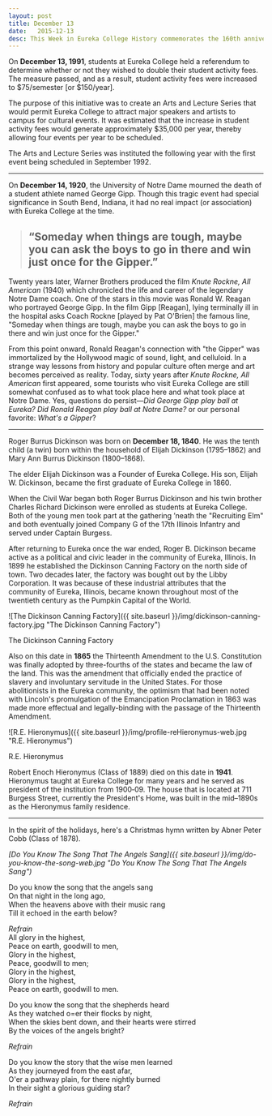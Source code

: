 ```yaml
---
layout: post
title: December 13
date:   2015-12-13
desc: This Week in Eureka College History commemorates the 160th anniversary of the founding of Eureka College on February 6, 1855, and is scheduled to run weekly through February 6, 2016.
---
```


On <strong>December 13, 1991</strong>, students at Eureka College held a referendum to determine whether or not they wished to double their student activity fees. The measure passed, and as a result, student activity fees were increased to $75/semester [or $150/year].

The purpose of this initiative was to create an Arts and Lecture Series that would permit Eureka College to attract major speakers and artists to campus for cultural events. It was estimated that the increase in student activity fees would generate approximately $35,000 per year, thereby allowing four events per year to be scheduled.

The Arts and Lecture Series was instituted the following year with the first event being scheduled in September 1992.

<hr>

On <strong>December 14, 1920</strong>, the University of Notre Dame mourned the death of a student athlete named George Gipp. Though this tragic event had special significance in South Bend, Indiana, it had no real impact (or association) with Eureka College at the time.

<blockquote><h2>&ldquo;Someday when things are tough, maybe you can ask the boys to go in there and win just once for the Gipper.&rdquo;</h2></blockquote>

Twenty years later, Warner Brothers produced the film <em>Knute Rockne, All American</em> (1940) which chronicled the life and career of the legendary Notre Dame coach. One of the stars in this movie was Ronald W. Reagan who portrayed George Gipp. In the film Gipp [Reagan], lying terminally ill in the hospital asks Coach Rockne [played by Pat O'Brien] the famous line, "Someday when things are tough, maybe you can ask the boys to go in there and win just once for the Gipper."

From this point onward, Ronald Reagan's connection with "the Gipper" was immortalized by the Hollywood magic of sound, light, and celluloid. In a strange way lessons from history and popular culture often merge and art becomes perceived as reality. Today, sixty years after <em>Knute Rockne, All American</em> first appeared, some tourists who visit Eureka College are still somewhat confused as to what took place here and what took place at Notre Dame. Yes, questions do persist&mdash;<em>Did George Gipp play ball at Eureka? Did Ronald Reagan play ball at Notre Dame?</em> or our personal favorite: <em>What's a Gipper</em>?

<hr>

Roger Burrus Dickinson was born on <strong>December 18, 1840</strong>. He was the tenth child (a twin) born within the household of Elijah Dickinson (1795&ndash;1862) and Mary Ann Burrus Dickinson (1800&ndash;1868).

The elder Elijah Dickinson was a Founder of Eureka College. His son, Elijah W. Dickinson, became the first graduate of Eureka College in 1860.

When the Civil War began both Roger Burrus Dickinson and his twin brother Charles Richard Dickinson were enrolled as students at Eureka College. Both of the young men took part at the gathering &rsquo;neath the "Recruiting Elm" and both eventually joined Company G of the 17th Illinois Infantry and served under Captain Burgess.

After returning to Eureka once the war ended, Roger B. Dickinson became active as a political and civic leader in the community of Eureka, Illinois. In 1899 he established the Dickinson Canning Factory on the north side of town. Two decades later, the factory was bought out by the Libby Corporation. It was because of these industrial attributes that the community of Eureka, Illinois, became known throughout most of the twentieth century as the Pumpkin Capital of the World.

![The Dickinson Canning Factory]({{ site.baseurl }}/img/dickinson-canning-factory.jpg "The Dickinson Canning Factory")
<p class="caption">The Dickinson Canning Factory</p>

Also on this date in <strong>1865</strong> the Thirteenth Amendment to the U.S. Constitution was finally adopted by three-fourths of the states and became the law of the land. This was the amendment that officially ended the practice of slavery and involuntary servitude in the United States. For those abolitionists in the Eureka community, the optimism that had been noted with Lincoln's promulgation of the Emancipation Proclamation in 1863 was made more effectual and legally-binding with the passage of the Thirteenth Amendment.

<article class="small-12 large-4 columns clearfix"> ![R.E. Hieronymus]({{ site.baseurl }}/img/profile-reHieronymus-web.jpg "R.E. Hieronymus")
<p class="caption">R.E. Hieronymus</p></article>

Robert Enoch Hieronymus (Class of 1889) died on this date in <strong>1941</strong>. Hieronymus taught at Eureka College for many years and he served as president of the institution from 1900&dash;09. The house that is located at 711 Burgess Street, currently the President's Home, was built in the mid&ndash;1890s as the Hieronymus family residence.

<hr>

<p>In the spirit of the holidays, here's a Christmas hymn written by Abner Peter Cobb (Class of 1878).</p>

<em>[Do You Know The Song That The Angels Sang]({{ site.baseurl }}/img/do-you-know-the-song-web.jpg "Do You Know The Song That The Angels Sang")</em><br/>

Do you know the song that the angels sang<br />
On that night in the long ago,<br />
When the heavens above with their music rang<br />
Till it echoed in the earth below?<br />

<em>Refrain</em><br />
All glory in the highest,<br />
Peace on earth, goodwill to men,<br />
Glory in the highest,<br />
Peace, goodwill to men;<br />
Glory in the highest,<br />
Glory in the highest,<br />
Peace on earth, goodwill to men.

Do you know the song that the shepherds heard<br />
As they watched o=er their flocks by night,<br />
When the skies bent down, and their hearts were stirred <br />
By the voices of the angels bright?<br />

<em>Refrain</em>

Do you know the story that the wise men learned<br />
As they journeyed from the east afar,<br />
O'er a pathway plain, for there nightly burned<br />
In their sight a glorious guiding star?

<em>Refrain</em>

